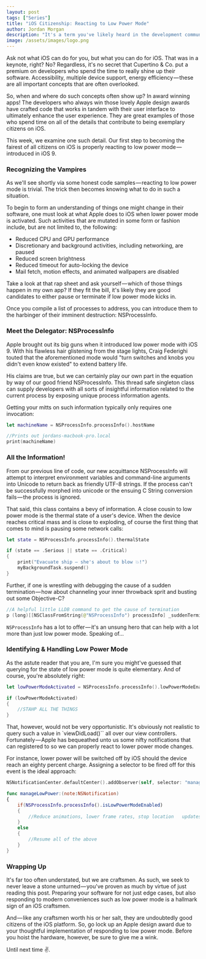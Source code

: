```yaml
---
layout: post
tags: ["Series"]
title: "iOS Citizenship: Reacting to Low Power Mode"
author: Jordan Morgan
description: "It's a term you've likely heard in the development community - being a good citizen. What does it mean, and how can we do just that?"
image: /assets/images/logo.png
---
```

Ask not what iOS can do for you, but what you can do for iOS. That was in a keynote, right? No? Regardless, it's no secret that Cupertino & Co. put a premium on developers who spend the time to really shine up their software. Accessibility, multiple device support, energy efficiency — these are all important concepts that are often overlooked.

So, when and where do such concepts often show up? In award winning apps! The developers who always win those lovely Apple design awards have crafted code that works in tandem with their user interface to ultimately enhance the user experience. They are great examples of those who spend time on all of the details that contribute to being exemplary citizens on iOS.

This week, we examine one such detail. Our first step to becoming the fairest of all citizens on iOS is properly reacting to low power mode — introduced in iOS 9.

### Recognizing the Vampires

As we'll see shortly via some honest code samples — reacting to low power mode is trivial. The trick then becomes knowing what to do in such a situation.

To begin to form an understanding of things one might change in their software, one must look at what Apple does to iOS when lower power mode is activated. Such activities that are mutated in some form or fashion include, but are not limited to, the following:

* Reduced CPU and GPU performance
* Discretionary and background activities, including networking, are paused
* Reduced screen brightness
* Reduced timeout for auto-locking the device
* Mail fetch, motion effects, and animated wallpapers are disabled

Take a look at that rap sheet and ask yourself — which of those things happen in my own app? If they fit the bill, it's likely they are good candidates to either pause or terminate if low power mode kicks in.

Once you compile a list of processes to address, you can introduce them to the harbinger of their imminent destruction: NSProcessInfo.

### Meet the Delegator: NSProcessInfo

Apple brought out its big guns when it introduced low power mode with iOS 9. With his flawless hair glistening from the stage lights, Craig Federighi touted that the aforementioned mode would "turn switches and knobs you didn't even know existed" to extend battery life.

His claims are true, but we can certainly play our own part in the equation by way of our good friend NSProcessInfo. This thread safe singleton class can supply developers with all sorts of insightful information related to the current process by exposing unique process information agents.

Getting your mitts on such information typically only requires one invocation:
```swift
let machineName = NSProcessInfo.processInfo().hostName

//Prints out jordans-macbook-pro.local  
print(machineName)
```
### All the Information!

From our previous line of code, our new acquittance NSProcessInfo will attempt to interpret environment variables and command-line arguments into Unicode to return back as friendly UTF-8 strings. If the process can't be successfully morphed into unicode or the ensuing C String conversion fails — the process is ignored.

That said, this class contains a bevy of information. A close cousin to low power mode is the thermal state of a user's device. When the device reaches critical mass and is close to exploding, of course the first thing that comes to mind is pausing some network calls:
```swift
let state = NSProcessInfo.processInfo().thermalState

if (state == .Serious || state == .Critical)  
{  
    print("Evacuate ship — she's about to blow 💥!")  
    myBackgroundTask.suspend()  
}
```
Further, if one is wrestling with debugging the cause of a sudden termination — how about channeling your inner throwback sprit and busting out some Objective-C?
```swift
//A helpful little LLDB command to get the cause of termination  
p (long)[[NSClassFromString(@"NSProcessInfo") processInfo] _suddenTerminationDisablingCount]
```
`NSProcessInfo` has a lot to offer — it's an unsung hero that can help with a lot more than just low power mode. Speaking of…

### Identifying & Handling Low Power Mode

As the astute reader that you are, I'm sure you might've guessed that querying for the state of low power mode is quite elementary. And of course, you're absolutely right:
```swift
let lowPowerModeActivated = NSProcessInfo.processInfo().lowPowerModeEnabled

if (lowPowerModeActivated)  
{  
    //STAHP ALL THE THINGS  
}
```
That, however, would not be very opportunistic. It's obviously not realistic to query such a value in `viewDidLoad()`` all over our view controllers. Fortunately — Apple has bequeathed unto us some nifty notifications that can registered to so we can properly react to lower power mode changes.

For instance, lower power will be switched off by iOS should the device reach an eighty percent charge. Assigning a selector to be fired off for this event is the ideal approach:
```swift  
NSNotificationCenter.defaultCenter().addObserver(self, selector: "manageLowPower:", name: NSProcessInfoPowerStateDidChangeNotification, object: nil)

func manageLowPower:(note:NSNotification)  
{  
    if(NSProcessInfo.processInfo().isLowPowerModeEnabled)  
    {  
        //Reduce animations, lower frame rates, stop location   updates, disable syncs & backups, etc.  
    }  
    else  
    {  
        //Resume all of the above
    }  
}
```
### Wrapping Up

It's far too often understated, but we are craftsmen. As such, we seek to never leave a stone unturned — you've proven as much by virtue of just reading this post. Preparing your software for not just edge cases, but also responding to modern conveniences such as low power mode is a hallmark sign of an iOS craftsmen.

And — like any craftsmen worth his or her salt, they are undoubtedly good citizens of the iOS platform. So, go lock up an Apple design award due to your thoughtful implementation of responding to low power mode. Before you hoist the hardware, however, be sure to give me a wink.

Until next time ✌️.